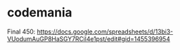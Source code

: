 # codemania

Final
450: https://docs.google.com/spreadsheets/d/13bi3-VUodumAuGP8HaSGY7RCil4e1pst/edit#gid=1455396954